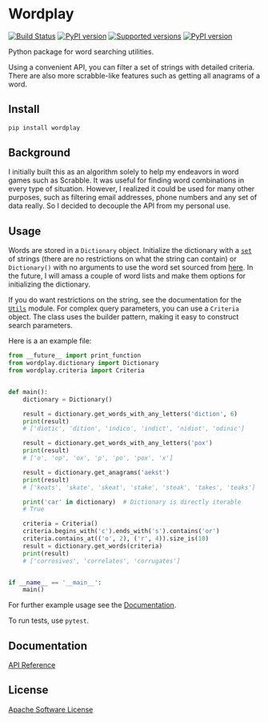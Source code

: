 # Wordplay

[![Build Status](https://travis-ci.org/enioluwa23/wordplay.svg?branch=master)](https://travis-ci.com/enioluwa23/wordplay) [![PyPI version](https://img.shields.io/pypi/v/wordplay.svg)](https://pypi.org/project/wordplay/) [![Supported versions](https://img.shields.io/pypi/wheel/wordplay.svg)](https://pypi.org/project/wordplay/) [![PyPI version](https://img.shields.io/pypi/pyversions/wordplay.svg)](https://pypi.org/project/wordplay/)

Python package for word searching utilities.

Using a convenient API, you can filter a set of strings with detailed criteria. There are also more scrabble-like features such as getting all anagrams of a word.

## Install

```bash
pip install wordplay
```

## Background

I initially built this as an algorithm solely to help my endeavors in word games such as Scrabble. It was useful for finding word combinations in every type of situation. However, I realized it could be used for many other purposes, such as filtering email addresses, phone numbers and any set of data really. So I decided to decouple the API from my personal use.

## Usage

Words are stored in a `Dictionary` object. Initialize the dictionary with a [`set`](https://docs.python.org/2/library/stdtypes.html#set) of strings (there are no restrictions on what the string can contain) or `Dictionary()` with no arguments to use the word set sourced from [here](https://github.com/dwyl/english-words). In the future, I will amass a couple of word lists and make them options for initializing the dictionary.

If you do want restrictions on the string, see the documentation for the [`Utils`](https://enioluwa23.github.io/wordplay/api/utils/) module. For complex query parameters, you can use a `Criteria` object. The class uses the builder pattern, making it easy to construct search parameters.

Here is a an example file:

```python
from __future__ import print_function
from wordplay.dictionary import Dictionary
from wordplay.criteria import Criteria


def main():
    dictionary = Dictionary()

    result = dictionary.get_words_with_any_letters('diction', 6)
    print(result)
    # ['diotic', 'dition', 'indico', 'indict', 'nidiot', 'odinic']

    result = dictionary.get_words_with_any_letters('pox')
    print(result)
    # ['o', 'op', 'ox', 'p', 'po', 'pox', 'x']

    result = dictionary.get_anagrams('aekst')
    print(result)
    # ['keats', 'skate', 'skeat', 'stake', 'steak', 'takes', 'teaks']

    print('car' in dictionary)  # Dictionary is directly iterable
    # True

    criteria = Criteria()
    criteria.begins_with('c').ends_with('s').contains('or')
    criteria.contains_at(('o', 2), ('r', 4)).size_is(10)
    result = dictionary.get_words(criteria)
    print(result)
    # ['corrosives', 'correlates', 'corrugates']


if __name__ == '__main__':
    main()
```

For further example usage see the [Documentation](https://enioluwa23.github.io/wordplay/).

To run tests, use `pytest`.

## Documentation

[API Reference](https://enioluwa23.github.io/wordplay/)

## License

[Apache Software License](https://github.com/enioluwa23/wordplay/blob/master/LICENSE)
